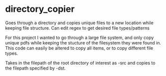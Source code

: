 # directory_copier
Goes through a directory and copies unique files to a new location while keeping file structure. Can edit regex to get desired file types/patterns

For this project I wanted to go through a large file system, and only copy unique pdfs while keeping the stucture of the filesystem they were found in. This code can easily be altered to copy all items, or to copy different file types.

Takes in the filepath of the root directory of interest as -src and copies to the filepath specified by -dst.
